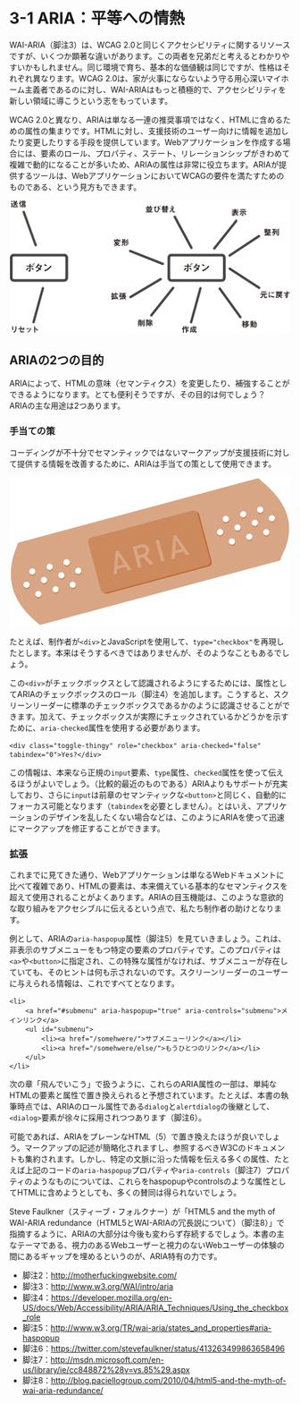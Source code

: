 # 3-1 ARIA：平等への情熱

WAI-ARIA（脚注3）は、WCAG 2.0と同じくアクセシビリティに関するリソースですが、いくつか顕著な違いがあります。この両者を兄弟だと考えるとわかりやすいかもしれません。同じ環境で育ち、基本的な価値観は同じですが、性格はそれぞれ異なります。WCAG 2.0は、家が火事にならないよう守る用心深いマイホーム主義者であるのに対し、WAI-ARIAはもっと積極的で、アクセシビリティを新しい領域に導こうという志をもっています。

WCAG 2.0と異なり、ARIAは単なる一連の推奨事項ではなく、HTMLに含めるための属性の集まりです。HTMLに対し、支援技術のユーザー向けに情報を追加したり変更したりする手段を提供しています。Webアプリケーションを作成する場合には、要素のロール、プロパティ、ステート、リレーションシップがきわめて複雑で動的になることが多いため、ARIAの属性は非常に役立ちます。ARIAが提供するツールは、WebアプリケーションにおいてWCAGの要件を満たすためのものである、という見方もできます。

![](../img/3-1_01.png)

## ARIAの2つの目的

ARIAによって、HTMLの意味（セマンティクス）を変更したり、補強することができるようになります。とても便利そうですが、その目的は何でしょう？　ARIAの主な用途は2つあります。

### 手当ての策

コーディングが不十分でセマンティックではないマークアップが支援技術に対して提供する情報を改善するために、ARIAは手当ての策として使用できます。

![](../img/3-1_02.png)

たとえば、制作者が`<div>`とJavaScriptを使用して、`type="checkbox"`を再現したとします。本来はそうするべきではありませんが、そのようなこともあるでしょう。

この`<div>`がチェックボックスとして認識されるようにするためには、属性としてARIAのチェックボックスのロール（脚注4）を追加します。こうすると、スクリーンリーダーに標準のチェックボックスであるかのように認識させることができます。加えて、チェックボックスが実際にチェックされているかどうかを示すために、`aria-checked`属性を使用する必要があります。

```
<div class="toggle-thingy" role="checkbox" aria-checked="false" tabindex="0">Yes?</div>
```

この情報は、本来なら正規の`input`要素、`type`属性、`checked`属性を使って伝えるほうがよいでしょう。（比較的最近のものである）ARIAよりもサポートが充実しており、さらに`input`は前章のセマンティックな`<button>`と同じく、自動的にフォーカス可能となります（`tabindex`を必要としません）。とはいえ、アプリケーションのデザインを乱したくない場合などは、このようにARIAを使って迅速にマークアップを修正することができます。

### 拡張

これまでに見てきた通り、Webアプリケーションは単なるWebドキュメントに比べて複雑であり、HTMLの要素は、本来備えている基本的なセマンティクスを超えて使用されることがよくあります。ARIAの目玉機能は、このような意欲的な取り組みをアクセシブルに伝えるという点で、私たち制作者の助けとなります。

例として、ARIAの`aria-haspopup`属性（脚注5）を見ていきましょう。これは、非表示のサブメニューをもつ特定の要素のプロパティです。このプロパティは`<a>`や`<button>`に指定され、この特殊な属性がなければ、サブメニューが存在していても、そのヒントは何も示されないのです。スクリーンリーダーのユーザーに与えられる情報は、これですべてとなります。

```
<li>
	<a href="#submenu" aria-haspopup="true" aria-controls="submenu">メインリンク</a>
	<ul id="submenu">
		<li><a href="/somehwere/">サブメニューリンク</a></li>
		<li><a href="/somehwere/else/">もうひとつのリンク</a></li>
	</ul>
</li>
```

次の章「飛んでいこう」で扱うように、これらのARIA属性の一部は、単純なHTMLの要素と属性で置き換えられると予想されています。たとえば、本書の執筆時点では、ARIAのロール属性である`dialog`と`alertdialog`の後継として、`<dialog>`要素が徐々に採用されつつあります（脚注6）。

可能であれば、ARIAをプレーンなHTML（5）で置き換えたほうが良いでしょう。マークアップの記述が簡略化されますし、参照するべきW3Cのドキュメントも集約されます。しかし、特定の文脈に沿った情報を伝える多くの属性、たとえば上記のコードの`aria-haspopup`プロパティや`aria-controls`（脚注7）プロパティのようなものについては、これらをhaspopupやcontrolsのような属性としてHTMLに含めようとしても、多くの賛同は得られないでしょう。

Steve Faulkner（スティーブ・フォルクナー）が「HTML5 and the myth of WAI-ARIA redundance（HTML5とWAI-ARIAの冗長説について）（脚注8）」で指摘するように、ARIAの大部分は今後も変わらず存続するでしょう。本書の主なテーマである、視力のあるWebユーザーと視力のないWebユーザーの体験の間にあるギャップを埋めるというのが、ARIA特有の力です。

- 脚注2：http://motherfuckingwebsite.com/
- 脚注3：http://www.w3.org/WAI/intro/aria
- 脚注4：https://developer.mozilla.org/en-US/docs/Web/Accessibility/ARIA/ARIA_Techniques/Using_the_checkbox_role
- 脚注5：http://www.w3.org/TR/wai-aria/states_and_properties#aria-haspopup
- 脚注6：https://twitter.com/stevefaulkner/status/413263499863658496
- 脚注7：http://msdn.microsoft.com/en-us/library/ie/cc848872%28v=vs.85%29.aspx
- 脚注8：http://blog.paciellogroup.com/2010/04/html5-and-the-myth-of-wai-aria-redundance/
